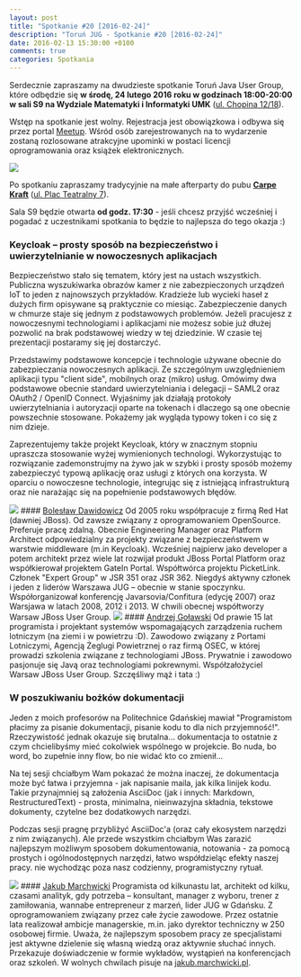 ```yaml
---
layout: post
title: "Spotkanie #20 [2016-02-24]"
description: "Toruń JUG - Spotkanie #20 [2016-02-24]"
date: 2016-02-13 15:30:00 +0100
comments: true
categories: Spotkania
---
```

Serdecznie zapraszamy na dwudzieste spotkanie Toruń Java User Group, które odbędzie się **w&nbsp;środę, 24 lutego 2016 roku w&nbsp;godzinach 18:00-20:00 w&nbsp;sali S9 na Wydziale Matematyki i Informatyki UMK** (<a href="https://www.google.pl/maps/place/Fryderyka+Chopina+12%2F18,+Toruń/" target="_blank"><span class="glyphicon glyphicon-map-marker"></span>ul. Chopina 12/18</a>).

Wstęp na spotkanie jest wolny. Rejestracja jest obowiązkowa i&nbsp;odbywa się przez portal <a href="http://www.meetup.com/Torun-JUG/events/228803946/" target="_blank">Meetup</a>. Wśród osób zarejestrowanych na to wydarzenie zostaną rozlosowane atrakcyjne upominki w&nbsp;postaci licencji oprogramowania oraz książek elektronicznych.

<div class="row text-center" style="margin-bottom:10px;">
  <div class="col-md-12">
    <img class="no-border" src="{{ root_url }}/images/meetings/20/cover.png" />
  </div>
</div>

Po spotkaniu zapraszamy tradycyjnie na małe afterparty do pubu <a href="https://www.facebook.com/carpekraft/" target="_blank"><strong>Carpe Kraft</strong></a> (<a href="https://www.google.pl/maps/place/Carpe+Kraft+Toru%C5%84/@53.0120765,18.6028162,19z/data=!4m2!3m1!1s0x0000000000000000:0xd4a984360753f841?hl=pl" target="_blank"><span class="glyphicon glyphicon-map-marker"></span>ul. Plac Teatralny 7</a>).

Sala S9 będzie otwarta **od godz. 17:30** - jeśli chcesz przyjść wcześniej i pogadać z uczestnikami spotkania to będzie to najlepsza do tego okazja :) <!-- more -->

### Keycloak – prosty sposób na bezpieczeństwo i uwierzytelnianie w nowoczesnych aplikacjach
Bezpieczeństwo stało się tematem, który jest na ustach wszystkich. Publiczna wyszukiwarka obrazów kamer z nie zabezpieczonych urządzeń IoT to jeden z najnowszych przykładów. Kradzieże lub wycieki haseł z dużych firm opisywane są praktycznie co miesiąc. Zabezpieczenie danych w chmurze staje się jednym z podstawowych problemów. Jeżeli pracujesz z nowoczesnymi technologiami i aplikacjami nie możesz sobie już dłużej pozwolić na brak podstawowej wiedzy w tej dziedzinie. W czasie tej prezentacji postaramy się jej dostarczyć.

Przedstawimy podstawowe koncepcje i technologie używane obecnie do zabezpieczania nowoczesnych aplikacji. Ze szczególnym uwzględnieniem aplikacji typu "client side", mobilnych oraz (mikro) usług. Omówimy dwa podstawowe obecnie standard uwierzytelniania i delegacji – SAML2 oraz OAuth2 / OpenID Connect. Wyjaśnimy jak działają protokoły uwierzytelniania i autoryzacji oparte na tokenach i dlaczego są one obecnie powszechnie stosowane. Pokażemy jak wygląda typowy token i co się z nim dzieje.

Zaprezentujemy także projekt Keycloak, który w znacznym stopniu upraszcza stosowanie wyżej wymienionych technologi.  Wykorzystując to rozwiązanie zademonstrujmy na żywo jak w szybki i prosty sposób możemy zabezpieczyć typową aplikację oraz usługi z których ona korzysta. W oparciu o nowoczesne technologie, integrując się z istniejącą infrastrukturą oraz nie narażając się na popełnienie podstawowych błędów.

<img class="no-border speaker-face" src="{{ root_url }}/images/speakers/dawidowicz-boleslaw.jpeg" />
#### <a href="https://twitter.com/bdawidowicz" target="_blank">Bolesław Dawidowicz</a>
Od 2005 roku współpracuje z firmą Red Hat (dawniej JBoss). Od zawsze związany z oprogramowaniem OpenSource. Preferuje pracę zdalną. Obecnie Engineering Manager oraz Platform Architect odpowiedzialny za projekty związane z bezpieczeństwem w warstwie middleware (m.in Keycloak). Wcześniej najpierw jako developer a potem architekt przez wiele lat rozwijał produkt JBoss Portal Platform oraz współkierował projektem GateIn Portal. Współtwórca projektu PicketLink. Członek "Expert Group" w JSR 351 oraz JSR 362. Niegdyś aktywny członek i jeden z liderów Warszawa JUG – obecnie w stanie spoczynku. Współorganizował konferencję Javarsovia/Confitura (edycję 2007) oraz Warsjawa w latach 2008, 2012 i 2013. W chwili obecnej współtworzy Warsaw JBoss User Group.

<img class="no-border speaker-face" src="{{ root_url }}/images/speakers/golawski-andrzej.jpeg" />
#### <a href="https://twitter.com/andiPansa" target="_blank">Andrzej Goławski</a>
Od prawie 15 lat programista i projektant systemów wspomagających zarządzenia ruchem lotniczym (na ziemi i w powietrzu :D). Zawodowo związany z Portami Lotniczymi, Agencją Żeglugi Powietrznej o raz firmą OSEC, w której prowadzi szkolenia związane z technologiami JBoss. Prywatnie i zawodowo pasjonuje się Javą oraz technologiami pokrewnymi. Współzałożyciel  Warsaw JBoss User Group. Szczęśliwy mąż i  tata :)

<span class="clearfix"></span>

### W poszukiwaniu bożków dokumentacji
Jeden z moich profesorów na Politechnice Gdańskiej mawiał "Programistom płacimy za pisanie dokumentacji, pisanie kodu to dla nich przyjemność!". Rzeczywistość jednak okazuje się brutalna... dokumentacja to ostatnie z czym chcielibyśmy mieć cokolwiek wspólnego w projekcie. Bo nuda, bo word, bo zupełnie inny flow, bo nie widać kto co zmienił...

Na tej sesji chciałbym Wam pokazać że można inaczej, że dokumentacja może być łatwa i przyjemna - jak napisanie maila, jak kilka linijek kodu. Takie przynajmniej są założenia AsciiDoc (jak i innych: Markdown, RestructuredText) - prosta, minimalna, nieinwazyjna składnia, tekstowe dokumenty, czytelne bez dodatkowych narzędzi.

Podczas sesji pragnę przybliżyć AsciiDoc'a (oraz cały ekosystem narzędzi z nim związanych). Ale przede wszystkim chciałbym Was zarazić najlepszym możliwym sposobem dokumentowania, notowania - za pomocą prostych i ogólnodostępnych narzędzi, łatwo współdzieląc efekty naszej pracy. nie wychodząc poza nasz codzienny, programistyczny rytuał.

<img class="no-border speaker-face" src="{{ root_url }}/images/speakers/marchwicki-jakub.jpeg" />
#### <a href="https://twitter.com/kubem" target="_blank">Jakub Marchwicki</a>
Programista od kilkunastu lat, architekt od kilku, czasami analityk, gdy potrzeba – konsultant, manager z wyboru, trener z zamiłowania, wannabe entrepreneur z marzeń, lider JUG w Gdańsku. Z oprogramowaniem związany przez całe życie zawodowe. Przez ostatnie lata realizował ambicje managerskie, m.in. jako dyrektor techniczny w 250 osobowej firmie. Uważa, że najlepszym sposobem pracy ze specjalistami jest aktywne dzielenie się własną wiedzą oraz aktywnie słuchać innych. Przekazuje doświadczenie w formie wykładów, wystąpień na konferencjach oraz szkoleń. W wolnych chwilach pisuje na <a href="http://jakub.marchwicki.pl" target="_blank">jakub.marchwicki.pl</a>.